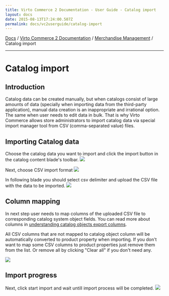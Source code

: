 ```yaml
---
title: Virto Commerce 2 Documentation - User Guide - Catalog import
layout: docs
date: 2015-08-13T17:24:00.507Z
permalink: docs/vc2userguide/catalog-import
---
```

[Docs](docs) / [Virto Commerce 2 Documentation](docs/vc2userguide) / [Merchandise Management](docs/vc2userguide/merchandise-management) / Catalog import
***
# Catalog import

## Introduction

Catalog data can be created manually, but when catalogs consist of large amounts of data (specially when importing data from the third-party application), manual data creation is an inappropriate and irrational option. The same when user needs to edit data in bulk. That is why Virto Commerce allows store administrators to import catalog data via special import manager tool from CSV (comma-separated value) files.

## Importing Catalog data

Choose the catalog data you want to import and click the import button in the catalog content blade's toolbar.
![](assets/images/docs/base64314b993742e2e44b.png)

Next, choose CSV import format
![](assets/images/docs/base6492b2a7c4abc03078.png)

In following blade you should select csv delimiter and upload the CSV file with the data to be imported.
![](assets/images/docs/base64b0f0d5848f13a3fa.png)

## Column mapping

In next step user needs to map columns of the uploaded CSV file to corresponding catalog system object fields. You can read more about columns in [understanding catalog objects export columns](docs/vc2userguide/catalog-export).

All CSV columns that are not mapped to catalog object column will be automatically converted to product property when importing. If you don't want to map some CSV columns to product properties just remove them from the list. Or remove all by clicking "Clear all" if you don't need any.

![](assets/images/docs/base64716a5adfef2ed98f.png)

## Import progress

Next, click start import and wait untill import process will be completed.
![](assets/images/docs/base64a4f035f7ce9c3ad1.png)